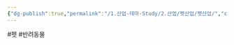 ```yaml
---
{"dg-publish":true,"permalink":"/1.산업-테마-Study/2.산업/펫산업/펫산업/","created":"2024-11-20T21:02:29.443+09:00","updated":"2025-06-26T17:09:16.111+09:00"}
---
```


#펫 #반려동물 
